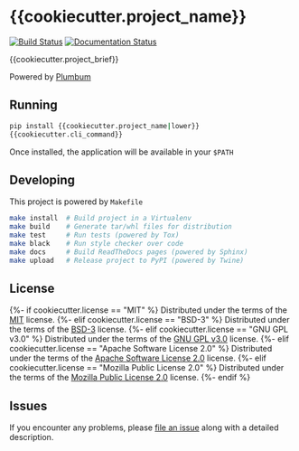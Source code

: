 # {{cookiecutter.project_name}}

[![Build Status](https://travis-ci.org/{{cookiecutter.github_username}}/{{cookiecutter.project_name}}.svg?branch=master)](https://travis-ci.org/{{cookiecutter.github_username}}/{{cookiecutter.project_name}}) [![Documentation Status](https://readthedocs.org/projects/{{cookiecutter.project_name}}/badge/?version=latest)](https://{{cookiecutter.project_name}}.readthedocs.io/en/latest/?badge=latest)

{{cookiecutter.project_brief}}

Powered by [Plumbum]()

## Running

```bash
pip install {{cookiecutter.project_name|lower}}
{{cookiecutter.cli_command}}
```

Once installed, the application will be available in your `$PATH`

## Developing

This project is powered by `Makefile`

```bash
make install  # Build project in a Virtualenv
make build    # Generate tar/whl files for distribution
make test     # Run tests (powered by Tox)
make black    # Run style checker over code
make docs     # Build ReadTheDocs pages (powered by Sphinx)
make upload   # Release project to PyPI (powered by Twine)
```

## License

{%- if cookiecutter.license == "MIT" %}
Distributed under the terms of the [MIT](http://opensource.org/licenses/MIT) license.
{%- elif cookiecutter.license == "BSD-3" %}
Distributed under the terms of the [BSD-3](http://opensource.org/licenses/BSD-3-Clause) license.
{%- elif cookiecutter.license == "GNU GPL v3.0" %}
Distributed under the terms of the [GNU GPL v3.0](http://www.gnu.org/licenses/gpl-3.0.txt) license.
{%- elif cookiecutter.license == "Apache Software License 2.0" %}
Distributed under the terms of the [Apache Software License 2.0](http://www.apache.org/licenses/LICENSE-2.0) license.
{%- elif cookiecutter.license == "Mozilla Public License 2.0" %}
Distributed under the terms of the [Mozilla Public License 2.0](https://www.mozilla.org/en-US/MPL/2.0/) license.
{%- endif %}

## Issues

If you encounter any problems, please [file an issue](https://github.com/{{cookiecutter.github_username}}/{{cookiecutter.project_name}}/issues) along with a detailed description.

[//]: # (Generated by cookiecutter-plumbum-cli:{{cookiecutter.template_version}} {% now 'utc', '%Y-%m-%d' %})
